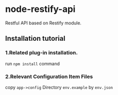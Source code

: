 # node-restify-api
Restful API based on Restify module.

## Installation tutorial

### 1.Related plug-in installation.
run <code>npm install</code> command

### 2.Relevant Configuration Item Files
copy <code>app->config</code> Directory <code>env.example</code> by <code>env.json</code>
